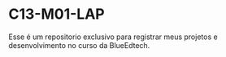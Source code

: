 # C13-M01-LAP
Esse é um repositorio exclusivo para registrar meus projetos e desenvolvimento no curso da BlueEdtech.